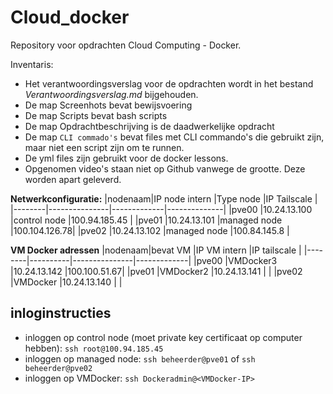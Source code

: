 # Cloud_docker
Repository voor opdrachten Cloud Computing - Docker.

Inventaris:
- Het verantwoordingsverslag voor de opdrachten wordt in het bestand *Verantwoordingsverslag.md* bijgehouden.
- De map Screenhots bevat bewijsvoering
- De map Scripts bevat bash scripts
- De map Opdrachtbeschrijving is de daadwerkelijke opdracht
- De map `CLI commado's` bevat files met CLI commando's die gebruikt zijn, maar niet een script zijn om te runnen.
- De yml files zijn gebruikt voor de docker lessons.
- Opgenomen video's staan niet op Github vanwege de grootte. Deze worden apart geleverd.

**Netwerkconfiguratie:**
|nodenaam|IP node intern |Type node    |IP Tailscale  |
|--------|---------------|-------------|--------------|
|pve00   |10.24.13.100   |control node |100.94.185.45 |
|pve01   |10.24.13.101   |managed node |100.104.126.78|
|pve02   |10.24.13.102   |managed node |100.84.145.8  |

**VM Docker adressen**
|nodenaam|bevat VM  |IP VM intern   |IP tailscale |
|--------|----------|---------------|-------------|
|pve00   |VMDocker3 |10.24.13.142   |100.100.51.67|
|pve01   |VMDocker2 |10.24.13.141   |             |
|pve02   |VMDocker  |10.24.13.140   |             |

## inloginstructies

- inloggen op control node (moet private key certificaat op computer hebben):
  `ssh root@100.94.185.45`
- inloggen op managed node:
  `ssh beheerder@pve01` of `ssh beheerder@pve02`
- inloggen op VMDocker:
  `ssh Dockeradmin@<VMDocker-IP>`